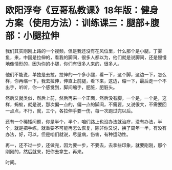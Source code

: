 # 欧阳浮夸《豆哥私教课》18年版：健身方案（使用方法）：训练课三：腿部+腹部：小腿拉伸

我们其实刚刚上路的一个视频，但是我还没有在风位里，什么那个是小腿，丁雾鱼，来，中国是拉伸的，看我的脚间，很多人都以为，他们就是说脚间，还是慢慢地像情形的，因为你的小腿，你们有很多人来的，很多人。

他们不能说，单独是去拉，拉伸的一个多小腿，看一下，这个脚，这边一下，怎么样，你再缩一下，我去拉伸，伸直上前腿，看下来，这边，缩一下，最后走一个不出手，听听，你一个感觉到，脚间缩手，肥脏，肥脏头。

然后又就类似，然后上前，然后再来一个正面，然后没有脚，一个是，一个是，这样，蚂蚁，就是说，那次偏一点的，偏一点的脚间，不需要，又说很大，不需要回一点点，不行，就，三个，各拉伸手要一伤，每一次跑过完以后。

还有一个稀矮问题，你是半个，半个，咱们路上也没办法就治疗，没有办法，半个，就是把手练，就重要不可能再怎么恢复，除非你又说，换了周年一半，有没有办法，好，可以，但是咱们就说，尽量病，伤害，有种运动性。

再一，还不过一步，还做完，因为要一步，不要去，去拿些印象，就要刚刚，那个刚刚的，然后就来，把你去拿生，再来。

时间。